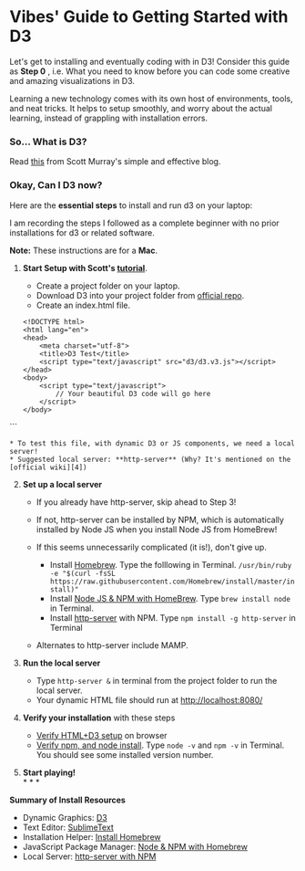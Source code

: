 # Vibes' Guide to Getting Started with D3
Let's get to installing and eventually coding with in D3! Consider this guide as **Step 0** , i.e.  What you need to know before you can code some creative and amazing visualizations in D3.

Learning a new technology comes with its own host of environments, tools, and neat tricks. It helps to setup smoothly, and worry about the actual learning, instead of grappling with installation errors.
 
### So... What is D3?
Read [this][align1] from Scott Murray's simple and effective blog.

### Okay, Can I D3 now?

Here are the **essential steps** to install and run d3 on your laptop:

I am recording the steps I followed as a complete beginner with no prior installations for d3 or related software.

**Note:** These instructions are for a **Mac**.

1. **Start Setup with Scott's [tutorial][align2]**.
	* Create a project folder on your laptop.
	* Download D3 into your project folder from [official repo][3].
	* Create an index.html file.
	
	```
	<!DOCTYPE html>
	<html lang="en">
    <head>
        <meta charset="utf-8">
        <title>D3 Test</title>
        <script type="text/javascript" src="d3/d3.v3.js"></script>
    </head>
    <body>
        <script type="text/javascript">
            // Your beautiful D3 code will go here
        </script>
    </body>
</html>
```


	* To test this file, with dynamic D3 or JS components, we need a local server!
	* Suggested local server: **http-server** (Why? It's mentioned on the [official wiki][4])

2. **Set up a local server**

	* If you already have http-server, skip ahead to Step 3! 
	* If not, http-server can be installed by NPM, which is automatically installed by Node JS when you install Node JS from HomeBrew! 
	* If this seems unnecessarily complicated (it is!), don't give up. 

		* Install [Homebrew][5]. Type the folllowing in Terminal. `/usr/bin/ruby -e "$(curl -fsSL https://raw.githubusercontent.com/Homebrew/install/master/install)"`
		* Install [Node JS & NPM with HomeBrew][6]. Type `brew install node` in Terminal.
		* Install [http-server][7] with NPM. Type `npm install -g http-server` in Terminal

	* Alternates to http-server include MAMP.
	
3. **Run the local server**
   * Type `http-server &` in terminal from the project folder to run the local server.
   * Your dynamic HTML file should run at [http://localhost:8080/](http://localhost:8080/)

4. **Verify your installation** with these steps

	* [Verify HTML+D3 setup][8]  on browser
	* [Verify npm, and node install][6]. Type `node -v` and `npm -v` in Terminal. You should see some installed version number.

5. **Start playing!**	
	*
	*
	*




**Summary of Install Resources**
* Dynamic Graphics: [D3][3]
* Text Editor: [SublimeText][4]
* Installation Helper: [Install Homebrew][5]
* JavaScript Package Manager: [Node & NPM with Homebrew][6]
* Local Server: [http-server with NPM][7]


[align1]: http://alignedleft.com/tutorials/d3/fundamentals
[align2]: http://alignedleft.com/tutorials/d3/setup
[3]: https://github.com/d3/d3/releases
[4]: https://github.com/d3/d3/wiki
[5]: https://brew.sh/
[6]: http://blog.teamtreehouse.com/install-node-js-npm-mac
[7]: https://www.npmjs.com/package/http-server 
[8]: https://www.dashingd3js.com/d3js-first-steps




